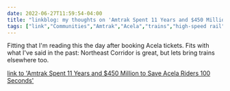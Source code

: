 ---date: 2022-06-27T11:59:54-04:00title: "linkblog: my thoughts on 'Amtrak Spent 11 Years and $450 Million to Save Acela Riders 100 Seconds'"tags: ["link","Communities","Amtrak","Acela","trains","high-speed rail","Northeast Corrisor"]---Fitting that I'm reading this the day after booking Acela tickets. Fits with what I've said in the past: Northeast Corridor is great, but lets bring trains elsewhere too. [link to 'Amtrak Spent 11 Years and $450 Million to Save Acela Riders 100 Seconds'](https://www.vice.com/en/article/wxn8qx/amtrak-spent-11-years-and-dollar450-million-to-save-acela-riders-100-seconds)